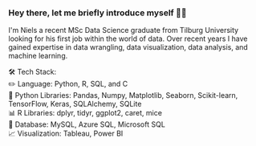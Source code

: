 ### Hey there, let me briefly introduce myself 👋🏼

I'm Niels a recent MSc Data Science graduate from Tilburg University looking for his first job within the world of data. Over recent years I have gained expertise in data wrangling, data visualization, data analysis, and machine learning.

🛠️ Tech Stack: <br>
✏️ Language: Python, R, SQL, and C <br>
🐍 Python Libraries: Pandas, Numpy, Matplotlib, Seaborn, Scikit-learn, TensorFlow, Keras, SQLAlchemy, SQLite <br>
📊 R Libraries: dplyr, tidyr, ggplot2, caret, mice <br>
💾 Database: MySQL, Azure SQL, Microsoft SQL <br>
📈 Visualization: Tableau, Power BI <br>
